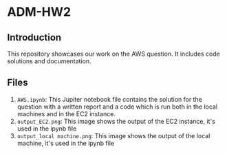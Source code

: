 # ADM-HW2


## Introduction

This repository showcases our work on the AWS question. It includes code solutions and documentation.

## Files

1. `AWS.ipynb`: This Jupiter notebook file contains the solution for the question with a written report and a code which is run both in the local machines and in the EC2 instance.   
2. `output_EC2.png`: This image shows the output of the EC2 instance, it's used in the ipynb file
3. `output_local machine.png`: This image shows the output of the local machine, it's used in the ipynb file
